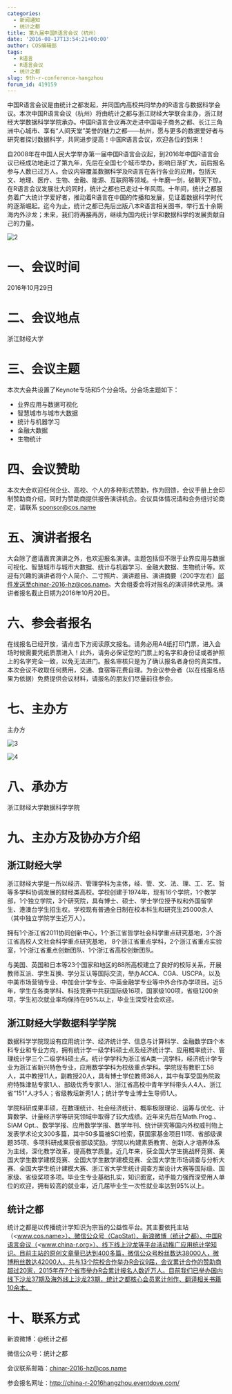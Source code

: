 ```yaml
---
categories:
  - 新闻通知
  - 统计之都
title: 第九届中国R语言会议（杭州）
date: '2016-08-17T13:54:21+00:00'
author: COS编辑部
tags:
  - R语言
  - R语言会议
  - 统计之都
slug: 9th-r-conference-hangzhou
forum_id: 419159
---
```


中国R语言会议是由统计之都发起，并同国内高校共同举办的R语言与数据科学会议。本次中国R语言会议（杭州）将由统计之都与浙江财经大学联合主办，浙江财经大学数据科学学院承办。中国R语言会议再次走进中国电子商务之都、长江三角洲中心城市、享有“人间天堂”美誉的魅力之都——杭州，愿与更多的数据爱好者与研究者探讨数据科学，共同进步提高！中国R语言会议，欢迎各位的到来！

自2008年在中国人民大学举办第一届中国R语言会议起，到2016年中国R语言会议已经成功地走过了第九年，先后在全国七个城市举办，影响日渐扩大，前后报名参与人数已过万人。会议内容覆盖数据科学及R语言在各行各业的应用，包括天文、地理、医疗、生物、金融、能源、互联网等领域。十年磨一剑，破鞘天下惊。在R语言会议发展壮大的同时，统计之都也已走过十年风雨。十年间，统计之都服务着广大统计学爱好者，推动着R语言在中国的传播和发展，见证着数据科学时代的逐渐崛起。迄今为止，统计之都已先后出版八本R语言相关图书，举行五十余期海内外沙龙；未来，我们将再接再厉，继续为国内统计学和数据科学的发展贡献自己的力量。

![2](https://uploads.cosx.org/2016/08/2.jpg)

<!--more-->

# 一、会议时间

2016年10月29日

# 二、会议地点

浙江财经大学

# 三、会议主题

本次大会共设置了Keynote专场和5个分会场。分会场主题如下：

* 业界应用与数据可视化
* 智慧城市与城市大数据
* 统计与机器学习
* 金融大数据
* 生物统计

# 四、会议赞助

本次大会欢迎任何企业、高校、个人的多种形式赞助，作为回馈，会议手册上会印制赞助商介绍，同时为赞助商提供报告演讲机会。会议具体情况请和会务组讨论商定，请联系 sponsor@cos.name

# 五、演讲者报名

大会除了邀请嘉宾演讲之外，也欢迎报名演讲。主题包括但不限于业界应用与数据可视化、智慧城市与城市大数据、统计与机器学习、金融大数据、生物统计等。欢迎有兴趣的演讲者将个人简介、二寸照片、演讲题目、演讲摘要（200字左右）邮件发送至chinar-2016-hz@cos.name。大会组委会将对报名的演讲择优录用。演讲者报名截止日期为2016年10月20日。

# 六、参会者报名

在线报名已经开放，请点击下方阅读原文报名。请务必用A4纸打印门票，进入会场时候需要凭纸质票进入！此外，请务必保证您的门票上的名字和身份证或者护照上的名字完全一致，以免无法进门。报名审核只是为了确认报名者身份的真实性。本次会议不收取任何费用，交通、食宿等花费自理。为会议参会者（以在线报名结果为依据）免费提供会议材料，请报名的朋友们尽量前往参会。

# 七、主办方

主办方

![3](https://uploads.cosx.org/2016/08/3.jpg)

![4](https://uploads.cosx.org/2016/08/4.png)

# 八、承办方

浙江财经大学数据科学学院

# 九、主办方及协办方介绍

## 浙江财经大学

浙江财经大学是一所以经济、管理学科为主体，经、管、文、法、理、工、艺、哲等多学科协调发展的财经类高校。学校创建于1974年，现有16个学院，1个教学部，1个独立学院，3个研究院，具有博士、硕士、学士学位授予权和外国留学生、港澳台学生招生权。学校现有普通全日制在校本科生和研究生25000余人（其中独立学院学生近万人）。

拥有1个浙江省2011协同创新中心，1个浙江省哲学社会科学重点研究基地，3个浙江省高校人文社会科学重点研究基地， 8个浙江省重点学科，2个浙江省重点实验室，1个浙江省重点创新团队、1个浙江省高校创新团队。

与美国、英国和日本等23个国家和地区的88所高校建立了良好的校际关系，开展教师互派、学生互换、学分互认等国际交流，举办ACCA、CGA、USCPA，以及中美市场营销专业、中加会计学专业、中英金融学专业等中外合作办学项目。近5年，学生在各类学科、科技竞赛中共获国际级16项，国家级100项，省级1200余项，学生初次就业率均保持在95%以上，毕业生深受社会欢迎。

## 浙江财经大学数据科学学院

数据科学学院现设有应用统计学、经济统计学、信息与计算科学、金融数学四个本科专业和专业方向，拥有统计学一级学科硕士点及经济统计学、应用概率统计、管理统计学三个二级学科硕士点。统计学学科为浙江省A类一流学科，经济统计学专业为浙江省新兴特色专业，应用数学学科为校级重点学科。学院现有教职工58人，其中教授11人，副教授20人，具有博士学位教师36人，其中有享受国务院政府特殊津贴专家1人、部级优秀专家1人、浙江省高校中青年学科带头人4人、浙江省“151”人才5人；省级教坛新秀1人；统计学专业博士生导师1人。

学院科研成果丰硕，在数理统计、社会经济统计、概率极限理论、运筹与优化、计算数学、计量经济学等研究领域中取得了较大成绩。近年来先后在Math.Prog.、SIAM Opt.、数学学报、应用数学学报、数学年刊、统计研究等国内外权威刊物上发表学术论文300多篇，其中50多篇被SCI检索，获国家基金项目11项、省部级课题35项、多项科研成果获省部级奖励。学院以构建素质教育、创新人才培养体系为主线，深化教学改革，提高教学质量。近几年来，获全国大学生挑战杯竞赛、美国大学生数学建模竞赛、全国大学生数学建模竞赛、全国大学生市场调查与分析大赛、全国大学生统计建模大赛、浙江省大学生统计调查方案设计大赛等国际级、国家级、省级奖项多项。毕业生专业基础扎实，知识面宽，动手能力强而深受用人单位的欢迎，拥有较高的就业率，近几届毕业生一次性就业率达到95%以上。

## 统计之都

统计之都是以传播统计学知识为宗旨的公益性平台。其主要依托主站（<www.cos.name>）、微信公众号（CapStat）、新浪微博（统计之都）、中国R语言会议（<www.china-r.org>）、线下线上沙龙等平台活动推广应用统计学知识。目前主站的原创文章量已达到400多篇，微信公众号粉丝数达38000人，微博粉丝数达42000人，共与13个院校合作举办R会议9届，会议累计合作的赞助商超过20家，2015年在7个省市举办R会累计报名人数近万人。目前我们已举办国内线下沙龙37期及海外线上沙龙23期，统计之都核心会员累计创作、翻译相关书籍10余本。

# 十、联系方式

新浪微博：@统计之都

微信公众号：统计之都

会议联系邮箱：chinar-2016-hz@cos.name

参会报名网址：http://china-r-2016hangzhou.eventdove.com/
